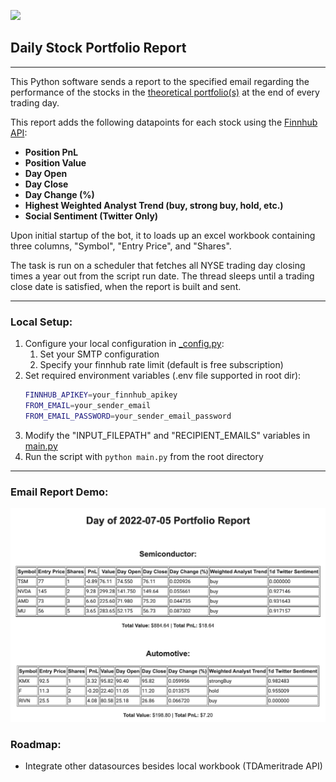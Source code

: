 <img src="https://s3.amazonaws.com/owler-image/logo/finnhub_owler_20210827_194040_original.png" width=300></img>

## Daily Stock Portfolio Report
___

This Python software sends a report to the specified email regarding the performance of the stocks in the [theoretical portfolio(s)](data/portfolios_input.xlsx) at the end of every trading day.

This report adds the following datapoints for each stock using the [Finnhub API](https://finnhub.io/):
- **Position PnL**
- **Position Value**
- **Day Open**
- **Day Close**
- **Day Change (%)**
- **Highest Weighted Analyst Trend (buy, strong buy, hold, etc.)**
- **Social Sentiment (Twitter Only)**

Upon initial startup of the bot, it to loads up an excel workbook containing three columns, "Symbol", "Entry Price", and "Shares".

The task is run on a scheduler that fetches all NYSE trading day closing times a year out from the script run date.
The thread sleeps until a trading close date is satisfied, when the report is built and sent.
___
### Local Setup:
1. Configure your local configuration in [_config.py](portfolio_report/_config.py):
   1. Set your SMTP configuration
   2. Specify your finnhub rate limit (default is free subscription)
2. Set required environment variables (.env file supported in root dir):
   ```bash
   FINNHUB_APIKEY=your_finnhub_apikey
   FROM_EMAIL=your_sender_email
   FROM_EMAIL_PASSWORD=your_sender_email_password
   ```
3. Modify the "INPUT_FILEPATH" and "RECIPIENT_EMAILS" variables in [main.py](main.py)
4. Run the script with `python main.py` from the root directory
___
### Email Report Demo:
![report_email_demo](img/demo.png)

### Roadmap:
- Integrate other datasources besides local workbook (TDAmeritrade API)